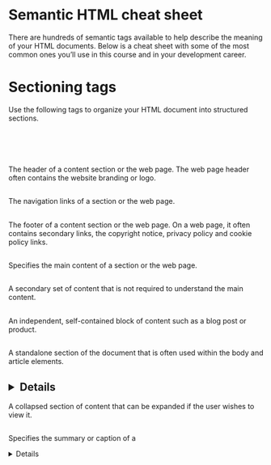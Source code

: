 # Semantic HTML cheat sheet

There are hundreds of semantic tags available to help describe the meaning of your HTML documents. Below is a cheat sheet with some of the most common ones you’ll use in this course and in your development career.

# ****Sectioning tags****

Use the following tags to organize your HTML document into structured sections.

## **<header>**

The header of a content section or the web page. The web page header often contains the website branding or logo.

## <nav>

The navigation links of a section or the web page.

## <footer>

The footer of a content section or the web page. On a web page, it often contains secondary links, the copyright notice, privacy policy and cookie policy links.

## <main>

Specifies the main content of a section or the web page.

## <aside>

A secondary set of content that is not required to understand the main content.

## <article>

An independent, self-contained block of content such as a blog post or product.

## <section>

A standalone section of the document that is often used within the body and article elements.

## <details>

A collapsed section of content that can be expanded if the user wishes to view it.

## <summary>

Specifies the summary or caption of a **<details>** element.

## <h1><h2><h3><h4><h5><h6>

Headings on the web page. **<h1>** indicates the most important heading whereas **<h6>** indicates the least important.

# Content tags

## <blockquote>

Used to describe a quotation.

## <dd>

Used to define a description for the preceding **<dt>** element.

## <dl>

Used to define a description list.

## <dt>

Used to describe terms inside **<dl>** elements.

## <figcaption>

Defines a caption for a photo image.

## <figure>

Applies markup to a photo image.

## <hr>

Adds a horizontal line to the parent element.

## <li>

Used to define an item within a list.

## <menu>

A semantic alternative to **<ul>** tag.

## <ol>

Defines an ordered list.

## <p>

Defines a paragraph.

## **<pre>**

Used to represent preformatted text. Typically rendered in the web browser using a monospace font.

## <ul>

Defines an unordered list.

# Inline tags

| Element | Description |
| --- | --- |
| <a> | An anchor link to another HTML document. |
| <abbr> | Specifies that the containing text is an abbreviation or acronym. |
| <b> | Bolds the containing text. When used to indicate importance use <strong> instead. |
| <br> | A line break. Moves the subsequent text to a new line. |
| <cite> | Defines the title of creative work (for example a book, poem, song, movie, painting or sculpture). The text in the <cite> element is usually rendered in italics. |
| <code> | Indicates that the containing text is a block of computer code. |
| <data> | Indicates machine-readable data. |
| <em> | Emphasizes the containing text. |
| <i> | The containing text is displayed in italics. Used to indicate idiomatic text or technical terms. |
| <mark> | The containing text should be marked or highlighted. |
| <q> | The containing text is a short quotation. |
| <s> | Displays the containing text with a strikethrough or line through it. |
| <samp> | The containing text represents a sample. |
| <small> | Used to represent small text, such as copyright and legal text. |
| <span> | A generic element for grouping content for CSS styling. |
| <strong> | Displays the containing text in bold. Used to indicate importance. |
| <sub> | The containing text is subscript text, displayed with a lowered baseline. |
| <sup> | The containing text is superscript text, displayed with a raised baseline. |
| <time> | A semantic tag used to display both dates and times. |
| <u> | Displays the containing text with a solid underline. |
| <var> | The containing text is a variable in a mathematical expression. |

# ****Embedded content and media tags****

| <audio> | Used to embed audio in web pages. |
| --- | --- |
| <canvas> | Used to render 2D and 3D graphics on web pages. |
| <embed> | Used as a containing element for external content provided by an external application such as a media player or plug-in application. |
| <iframe> | Used to embed a nested web page. |
| <img> | Embeds an image on a web page. |
| <object> | Similar to <embed> but the content is provided by a web browser plug-in. |
| <picture> | An element that contains one <img> element and one or more <source> elements to offer alternative images for different displays/devices. |
| <video> | Embeds a video on a web page. |
| <source> | Specifies media resources for <picture>, <audio>
 and <video> elements. |
| <svg> | Used to define Scalable Vector Graphics within a web page. |

# Table Tags

| <table> | Defines a table element to display table data within a web page. |
| --- | --- |
| <thead> | Represents the header content of a table. Typically contains one <tr> element. |
| <tbody> | Represents the main content of a table. Contains one or more <tr>elements. |
| <tfoot> | Represents the footer content of a table. Typically contains one <tr> element. |
| <tr> | Represents a row in a table. Contains one or more <td> elements when used within <tbody> or <tfoot>. When used within <thead>, contains one or more <th> elements. |
| <td> | Represents a cell in a table. Contains the text content of the cell. |
| <th> | Defines a header cell of a table. Contains the text content of the header. |
| <caption> | Defines the caption of a table element. |
| <colgroup> | Defines a semantic group of one or more columns in a table for formatting. |
| <col> | Defines a semantic column in a table. |